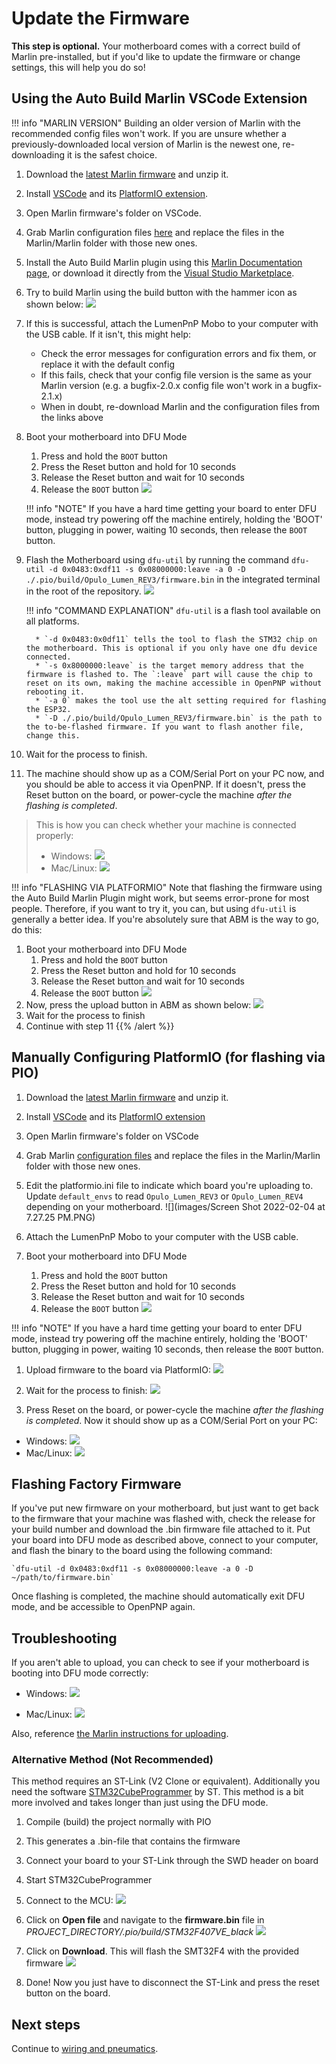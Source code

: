 # Update the Firmware

**This step is optional.** Your motherboard comes with a correct build of Marlin pre-installed, but if you'd like to update the firmware or change settings, this will help you do so!

## Using the Auto Build Marlin VSCode Extension

!!! info "MARLIN VERSION"
    Building an older version of Marlin with the recommended config files won't work. If you are unsure whether a previously-downloaded local version of Marlin is the newest one, re-downloading it is the safest choice.

1. Download the [latest Marlin firmware](https://github.com/MarlinFirmware/Marlin/) and unzip it.
2. Install [VSCode](https://code.visualstudio.com/) and its [PlatformIO extension](https://marketplace.visualstudio.com/items?itemName=platformio.platformio-ide).
3. Open Marlin firmware's folder on VSCode.
4. Grab Marlin configuration files [here](https://github.com/MarlinFirmware/Configurations/tree/import-2.1.x/config/examples/Opulo/Lumen_REV4) and replace the files in the Marlin/Marlin folder with those new ones.
5. Install the Auto Build Marlin plugin using this [Marlin Documentation page](https://marlinfw.org/docs/basics/auto_build_marlin.html), or download it directly from the [Visual Studio Marketplace](https://marketplace.visualstudio.com/items?itemName=MarlinFirmware.auto-build).
6. Try to build Marlin using the build button with the hammer icon as shown below:
![](images/marlin-auto-build-ui.PNG)

1. If this is successful, attach the LumenPnP Mobo to your computer with the USB cable. If it isn't, this might help:
    * Check the error messages for configuration errors and fix them, or replace it with the default config
    * If this fails, check that your config file version is the same as your Marlin version (e.g. a bugfix-2.0.x config file won't work in a bugfix-2.1.x)
    * When in doubt, re-download Marlin and the configuration files from the links above

2. Boot your motherboard into DFU Mode
    1. Press and hold the `BOOT` button
    2. Press the Reset button and hold for 10 seconds
    3. Release the Reset button and wait for 10 seconds
    4. Release the `BOOT` button
  ![](images/IMG_0749.JPG)

    !!! info "NOTE"
        If you have a hard time getting your board to enter DFU mode, instead try powering off the machine entirely, holding the 'BOOT' button, plugging in power, waiting 10 seconds, then release the `BOOT` button.

1. Flash the Motherboard using `dfu-util` by running the command `dfu-util -d 0x0483:0xdf11 -s 0x08000000:leave -a 0 -D ./.pio/build/Opulo_Lumen_REV3/firmware.bin` in the integrated terminal in the root of the repository.
  ![](images/vscode-dfu-util-integrated-terminal.png)

    !!! info "COMMAND EXPLANATION"
        `dfu-util` is a flash tool available on all platforms.

         * `-d 0x0483:0x0df11` tells the tool to flash the STM32 chip on the motherboard. This is optional if you only have one dfu device connected.
         * `-s 0x8000000:leave` is the target memory address that the firmware is flashed to. The `:leave` part will cause the chip to reset on its own, making the machine accessible in OpenPNP without rebooting it.
         * `-a 0` makes the tool use the alt setting required for flashing the ESP32.
         * `-D ./.pio/build/Opulo_Lumen_REV3/firmware.bin` is the path to the to-be-flashed firmware. If you want to flash another file, change this.


1.  Wait for the process to finish.

2.  The machine should show up as a COM/Serial Port on your PC now, and you should be able to access it via OpenPNP. If it doesn't, press the Reset button on the board, or power-cycle the machine *after the flashing is completed*.

> This is how you can check whether your machine is connected properly:
>
> * Windows:
>   ![](images/STM32_COM_port_connected.png)
> * Mac/Linux:
>   ![](images/linux_lsusb.png)

!!! info "FLASHING VIA PLATFORMIO"
    Note that flashing the firmware using the Auto Build Marlin Plugin might work, but seems error-prone for most people. Therefore, if you want to try it, you can, but using `dfu-util` is generally a better idea.
If you're absolutely sure that ABM is the way to go, do this:

1. Boot your motherboard into DFU Mode
   1. Press and hold the `BOOT` button
   2. Press the Reset button and hold for 10 seconds
   3. Release the Reset button and wait for 10 seconds
   4. Release the `BOOT` button
 ![](images/IMG_0749.JPG)
1. Now, press the upload button in ABM as shown below:
![](images/marlin-auto-build-ui.PNG)
1. Wait for the process to finish
2. Continue with step 11
{{% /alert %}}

## Manually Configuring PlatformIO (for flashing via PIO)

1. Download the [latest Marlin firmware](https://github.com/MarlinFirmware/Marlin/) and unzip it.
2. Install [VSCode](https://code.visualstudio.com/) and its [PlatformIO extension](https://marketplace.visualstudio.com/items?itemName=platformio.platformio-ide)
3. Open Marlin firmware's folder on VSCode
4. Grab Marlin [configuration files](https://github.com/MarlinFirmware/Configurations/tree/import-2.1.x/config/examples/Opulo/Lumen_REV4) and replace the files in the Marlin/Marlin folder with those new ones.

5. Edit the platformio.ini file to indicate which board you're uploading to. Update `default_envs` to read `Opulo_Lumen_REV3` or `Opulo_Lumen_REV4` depending on your motherboard.
  ![](images/Screen Shot 2022-02-04 at 7.27.25 PM.PNG)

1. Attach the LumenPnP Mobo to your computer with the USB cable.

2. Boot your motherboard into DFU Mode
    1. Press and hold the `BOOT` button
    2. Press the Reset button and hold for 10 seconds
    3. Release the Reset button and wait for 10 seconds
    4. Release the `BOOT` button
  ![](images/IMG_0749.JPG)

!!! info "NOTE"
    If you have a hard time getting your board to enter DFU mode, instead try powering off the machine entirely, holding the 'BOOT' button, plugging in power, waiting 10 seconds, then release the `BOOT` button.


1. Upload firmware to the board via PlatformIO:
  ![](images/vscode_marlin_env.png)

1. Wait for the process to finish:
  ![](images/PIO_upload_done.png)

1.  Press Reset on the board, or power-cycle the machine *after the flashing is completed*. Now it should show up as a COM/Serial Port on your PC:

* Windows:
  ![](images/STM32_COM_port_connected.png)
* Mac/Linux:
  ![](images/linux_lsusb.png)

## Flashing Factory Firmware

If you've put new firmware on your motherboard, but just want to get back to the firmware that your machine was flashed with, check the release for your build number and download the .bin firmware file attached to it. Put your board into DFU mode as described above, connect to your computer, and flash the binary to the board using the following command:

```shell
`dfu-util -d 0x0483:0xdf11 -s 0x08000000:leave -a 0 -D ~/path/to/firmware.bin`
```

Once flashing is completed, the machine should automatically exit DFU mode, and be accessible to OpenPNP again.

## Troubleshooting

If you aren't able to upload, you can check to see if your motherboard is booting into DFU mode correctly:

* Windows:
  ![](images/dfu_mode_device_manager.png)

* Mac/Linux:
  ![](images/linux_lsusb_bootloader.png)

Also, reference [the Marlin instructions for uploading](https://marlinfw.org/docs/basics/install_platformio.html).

### Alternative Method (Not Recommended)

This method requires an ST-Link (V2 Clone or equivalent). Additionally you need the software  [STM32CubeProgrammer](https://www.st.com/en/development-tools/stm32cubeprog.html) by ST. This method is a bit more involved and takes longer than just using the DFU mode.

1. Compile (build) the project normally with PIO
2. This generates a .bin-file that contains the firmware
3. Connect your board to your ST-Link through the SWD header on board
4. Start STM32CubeProgrammer
5. Connect to the MCU:
  ![](images/connect_STM_to_programmer.png)

6. Click on **Open file** and navigate to the **firmware.bin** file in *PROJECT_DIRECTORY/.pio/build/STM32F407VE_black*
  ![](images/open_firmware_bin_file.png)

7. Click on **Download**. This will flash the SMT32F4 with the provided firmware
  ![](images/start_firmware_download.png)

8. Done! Now you just have to disconnect the ST-Link and press the reset button on the board.

## Next steps

Continue to [wiring and pneumatics](../../wiring-and-pneumatics/wiring-y-motors/index.md).
